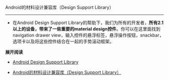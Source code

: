 Android的材料设计兼容库（Design Support Library）

---

-  在Android Design Support Library的帮助下，我们为所有的开发者，**所有2.1以上的设备，带来了一些重要的material design控件**。你可以在这里面找到navigation drawer view，输入控件的悬浮标签，悬浮操作按钮，snackbar，选项卡以及将这些控件结合在一起的手势滚动框架。

**展开阅读**

-  [Android Design Support Library](http://android-developers.blogspot.jp/2015/05/android-design-support-library.html)

- [Android的材料设计兼容库（Design Support Library）](http://www.jcodecraeer.com/a/anzhuokaifa/developer/2015/0531/2958.html)
